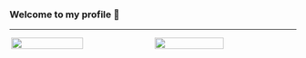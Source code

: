 ### Welcome to my profile 👋
---
<style type="text/css">
.div1{
   align-items: center;
   justify-content: center;
   display: flex;
   width: 100%;
 }
</style>
<div class="div1">
<img src="https://github-readme-stats.vercel.app/api?username=ShxwZ&show_icons=true&theme=dark" width="50%"/>
<img src="https://lanyard.cnrad.dev/api/419932891020001281/?hideTimestamp=true&idleMessage=" width="49%"/>   

<div/>
 

